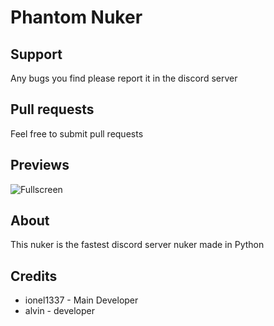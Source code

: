 # Phantom Nuker

## Support
Any bugs you find please report it in the discord server

## Pull requests
Feel free to submit pull requests

## Previews
![Fullscreen](https://media.discordapp.net/attachments/1065003016018735246/1065019724003561624/image.png?width=961&height=559)

## About
This nuker is the fastest discord server nuker made in Python

## Credits
* ionel1337 - Main Developer
* alvin - developer